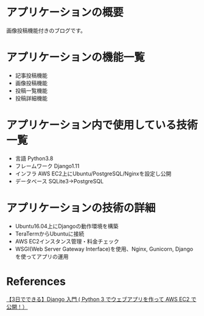 # アプリケーションの概要
画像投稿機能付きのブログです。

# アプリケーションの機能一覧
- 記事投稿機能
- 画像投稿機能
- 投稿一覧機能
- 投稿詳細機能

# アプリケーション内で使用している技術一覧
- 言語 Python3.8
- フレームワーク Django1.11
- インフラ AWS EC2上にUbuntu/PostgreSQL/Nginxを設定し公開
- データベース SQLite3->PostgreSQL

# アプリケーションの技術の詳細
- Ubuntu16.04上にDjangoの動作環境を構築
- TeraTermからUbuntuに接続
- AWS EC2インスタンス管理・料金チェック
- WSGI(Web Server Gateway Interface)を使用、Nginx, Gunicorn, Djangoを使ってアプリの運用

# References
[【3日でできる】Django 入門 ( Python 3 でウェブアプリを作って AWS EC2 で公開！）](https://www.udemy.com/course/django-beginner/)
